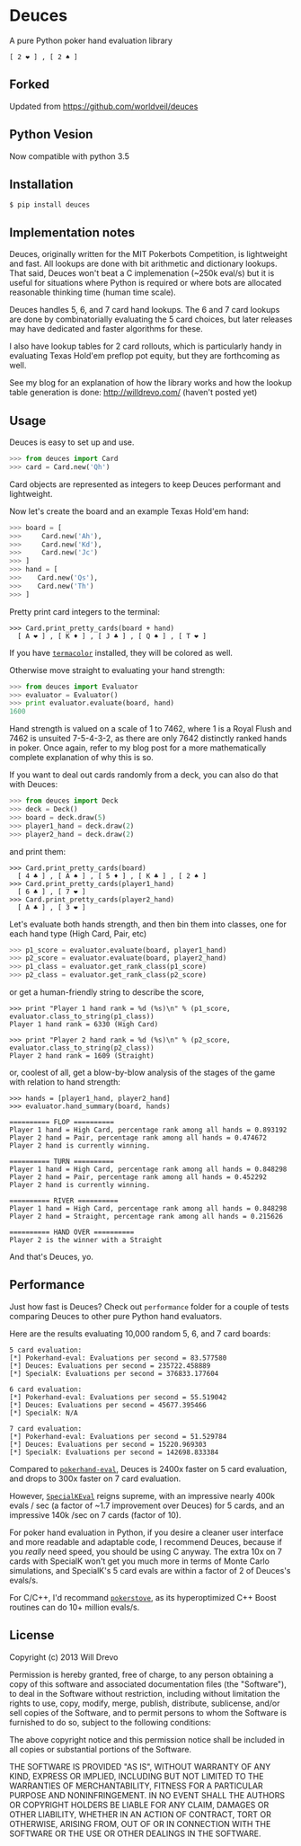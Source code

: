 Deuces
========

A pure Python poker hand evaluation library

    [ 2 ❤ ] , [ 2 ♠ ]
    
## Forked

Updated from https://github.com/worldveil/deuces

## Python Vesion

Now compatible with python 3.5

## Installation

```
$ pip install deuces
```

## Implementation notes

Deuces, originally written for the MIT Pokerbots Competition, is lightweight and fast. All lookups are done with bit arithmetic and dictionary lookups. That said, Deuces won't beat a C implemenation (~250k eval/s) but it is useful for situations where Python is required or where bots are allocated reasonable thinking time (human time scale).

Deuces handles 5, 6, and 7 card hand lookups. The 6 and 7 card lookups are done by combinatorially evaluating the 5 card choices, but later releases may have dedicated and faster algorithms for these. 

I also have lookup tables for 2 card rollouts, which is particularly handy in evaluating Texas Hold'em preflop pot equity, but they are forthcoming as well. 

See my blog for an explanation of how the library works and how the lookup table generation is done:
http://willdrevo.com/ (haven't posted yet)

## Usage

Deuces is easy to set up and use. 

```python
>>> from deuces import Card
>>> card = Card.new('Qh')
```

Card objects are represented as integers to keep Deuces performant and lightweight. 

Now let's create the board and an example Texas Hold'em hand:

```python
>>> board = [
>>>     Card.new('Ah'),
>>>     Card.new('Kd'),
>>>     Card.new('Jc')
>>> ]
>>> hand = [
>>>    Card.new('Qs'),
>>>    Card.new('Th')
>>> ]
```

Pretty print card integers to the terminal: 

    >>> Card.print_pretty_cards(board + hand)
      [ A ❤ ] , [ K ♦ ] , [ J ♣ ] , [ Q ♠ ] , [ T ❤ ] 

If you have [`termacolor`](http://pypi.python.org/pypi/termcolor) installed, they will be colored as well. 

Otherwise move straight to evaluating your hand strength:
```python
>>> from deuces import Evaluator
>>> evaluator = Evaluator()
>>> print evaluator.evaluate(board, hand)
1600
```

Hand strength is valued on a scale of 1 to 7462, where 1 is a Royal Flush and 7462 is unsuited 7-5-4-3-2, as there are only 7642 distinctly ranked hands in poker. Once again, refer to my blog post for a more mathematically complete explanation of why this is so. 

If you want to deal out cards randomly from a deck, you can also do that with Deuces:
```python
>>> from deuces import Deck
>>> deck = Deck()
>>> board = deck.draw(5)
>>> player1_hand = deck.draw(2)
>>> player2_hand = deck.draw(2)
```
and print them:

    >>> Card.print_pretty_cards(board)
      [ 4 ♣ ] , [ A ♠ ] , [ 5 ♦ ] , [ K ♣ ] , [ 2 ♠ ]
    >>> Card.print_pretty_cards(player1_hand)
      [ 6 ♣ ] , [ 7 ❤ ] 
    >>> Card.print_pretty_cards(player2_hand)
      [ A ♣ ] , [ 3 ❤ ] 

Let's evaluate both hands strength, and then bin them into classes, one for each hand type (High Card, Pair, etc)
```python
>>> p1_score = evaluator.evaluate(board, player1_hand)
>>> p2_score = evaluator.evaluate(board, player2_hand)
>>> p1_class = evaluator.get_rank_class(p1_score)
>>> p2_class = evaluator.get_rank_class(p2_score)
```
or get a human-friendly string to describe the score,

    >>> print "Player 1 hand rank = %d (%s)\n" % (p1_score, evaluator.class_to_string(p1_class))
    Player 1 hand rank = 6330 (High Card)

    >>> print "Player 2 hand rank = %d (%s)\n" % (p2_score, evaluator.class_to_string(p2_class))
    Player 2 hand rank = 1609 (Straight)

or, coolest of all, get a blow-by-blow analysis of the stages of the game with relation to hand strength:

    >>> hands = [player1_hand, player2_hand]
    >>> evaluator.hand_summary(board, hands)

    ========== FLOP ==========
    Player 1 hand = High Card, percentage rank among all hands = 0.893192
    Player 2 hand = Pair, percentage rank among all hands = 0.474672
    Player 2 hand is currently winning.

    ========== TURN ==========
    Player 1 hand = High Card, percentage rank among all hands = 0.848298
    Player 2 hand = Pair, percentage rank among all hands = 0.452292
    Player 2 hand is currently winning.

    ========== RIVER ==========
    Player 1 hand = High Card, percentage rank among all hands = 0.848298
    Player 2 hand = Straight, percentage rank among all hands = 0.215626

    ========== HAND OVER ==========
    Player 2 is the winner with a Straight

And that's Deuces, yo. 

## Performance

Just how fast is Deuces? Check out `performance` folder for a couple of tests comparing Deuces to other pure Python hand evaluators.

Here are the results evaluating 10,000 random 5, 6, and 7 card boards:

    5 card evaluation:
    [*] Pokerhand-eval: Evaluations per second = 83.577580
    [*] Deuces: Evaluations per second = 235722.458889
    [*] SpecialK: Evaluations per second = 376833.177604

    6 card evaluation:
    [*] Pokerhand-eval: Evaluations per second = 55.519042
    [*] Deuces: Evaluations per second = 45677.395466
    [*] SpecialK: N/A

    7 card evaluation:
    [*] Pokerhand-eval: Evaluations per second = 51.529784
    [*] Deuces: Evaluations per second = 15220.969303
    [*] SpecialK: Evaluations per second = 142698.833384

Compared to [`pokerhand-eval`](https://github.com/aliang/pokerhand-eval), Deuces is 2400x faster on 5 card evaluation, and drops to 300x faster on 7 card evaluation.

However, [`SpecialKEval`](https://github.com/SpecialK/SpecialKEval/) reigns supreme, with an impressive nearly 400k evals / sec (a factor of ~1.7 improvement over Deuces) for 5 cards, and an impressive 140k /sec on 7 cards (factor of 10). 

For poker hand evaluation in Python, if you desire a cleaner user interface and more readable and adaptable code, I recommend Deuces, because if you *really* need speed, you should be using C anyway. The extra 10x on 7 cards with SpecialK won't get you much more in terms of Monte Carlo simulations, and SpecialK's 5 card evals are within a factor of 2 of Deuces's evals/s. 

For C/C++, I'd recommand [`pokerstove`](https://github.com/andrewprock/pokerstove), as its hyperoptimized C++ Boost routines can do 10+ million evals/s. 

## License

Copyright (c) 2013 Will Drevo

Permission is hereby granted, free of charge, to any person obtaining a copy
of this software and associated documentation files (the "Software"), to deal
in the Software without restriction, including without limitation the rights
to use, copy, modify, merge, publish, distribute, sublicense, and/or sell
copies of the Software, and to permit persons to whom the Software is
furnished to do so, subject to the following conditions:

The above copyright notice and this permission notice shall be included in
all copies or substantial portions of the Software.

THE SOFTWARE IS PROVIDED "AS IS", WITHOUT WARRANTY OF ANY KIND, EXPRESS OR
IMPLIED, INCLUDING BUT NOT LIMITED TO THE WARRANTIES OF MERCHANTABILITY,
FITNESS FOR A PARTICULAR PURPOSE AND NONINFRINGEMENT. IN NO EVENT SHALL THE
AUTHORS OR COPYRIGHT HOLDERS BE LIABLE FOR ANY CLAIM, DAMAGES OR OTHER
LIABILITY, WHETHER IN AN ACTION OF CONTRACT, TORT OR OTHERWISE, ARISING FROM,
OUT OF OR IN CONNECTION WITH THE SOFTWARE OR THE USE OR OTHER DEALINGS IN
THE SOFTWARE.
